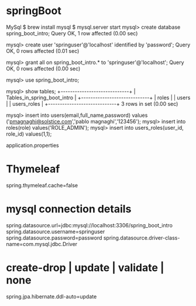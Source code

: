# springBoot
MySql
$ brew install mysql
$ mysql.server start
mysql> create database spring_boot_intro;
Query OK, 1 row affected (0.00 sec)

mysql> create user 'springuser'@'localhost' identified by 'password';
Query OK, 0 rows affected (0.01 sec)

mysql> grant all on spring_boot_intro.* to 'springuser'@'localhost';
Query OK, 0 rows affected (0.00 sec)

mysql> use spring_boot_intro;

mysql> show tables;
+-----------------------------+
| Tables_in_spring_boot_intro |
+-----------------------------+
| roles                       |
| users                       |
| users_roles                 |
+-----------------------------+
3 rows in set (0.00 sec)

mysql> insert into users(email,full_name,password) values ('pmagnaghi@solstice.com','pablo magnaghi','123456');
mysql> insert into roles(role) values('ROLE_ADMIN');
mysql> insert into users_roles(user_id, role_id) values(1,1);

application.properties
# Thymeleaf
spring.thymeleaf.cache=false

# mysql connection details
spring.datasource.url=jdbc:mysql://localhost:3306/spring_boot_intro
spring.datasource.username=springuser
spring.datasource.password=password
spring.datasource.driver-class-name=com.mysql.jdbc.Driver

# create-drop | update | validate | none
spring.jpa.hibernate.ddl-auto=update
